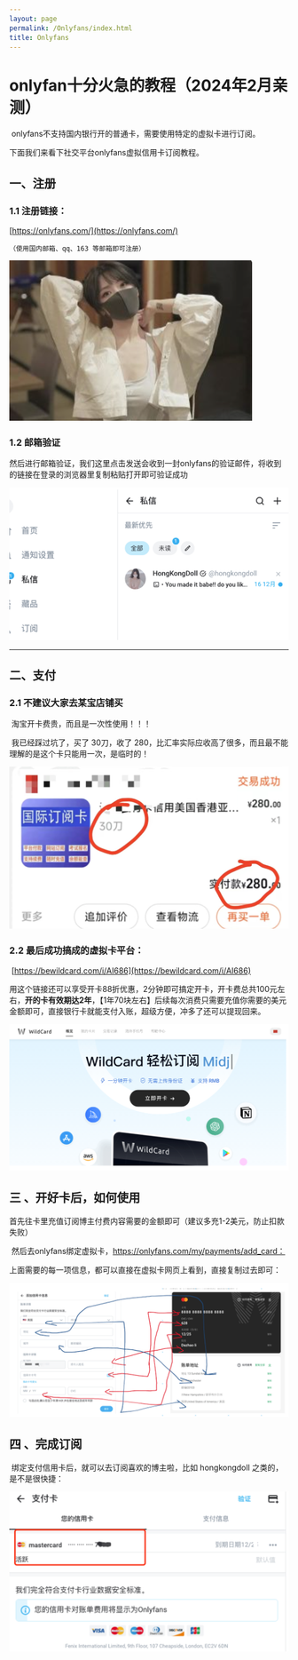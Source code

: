 ```yaml
---
layout: page
permalink: /Onlyfans/index.html
title: Onlyfans
---
```


# onlyfan十分火急的教程（2024年2月亲测）

​	onlyfans不支持国内银行开的普通卡，需要使用特定的虚拟卡进行订阅。

下面我们来看下社交平台onlyfans虚拟信用卡订阅教程。



## 一、注册

### 1.1 注册链接：

 [https://onlyfans.com/](https://onlyfans.com/)

	（使用国内邮箱、qq、163 等邮箱即可注册）

![](images/2.png)

### 1.2 邮箱验证

​	然后进行邮箱验证，我们这里点击发送会收到一封onlyfans的验证邮件，将收到的链接在登录的浏览器里复制粘贴打开即可验证成功

![](images/3.png)

---

## 二、支付

### 2.1 不建议大家去某宝店铺买

​	淘宝开卡费贵，而且是一次性使用！！！

​	我已经踩过坑了，买了 30刀，收了 280，比汇率实际应收高了很多，而且最不能理解的是这个卡只能用一次，是临时的！

![](images/5.png)

### 2.2 最后成功搞成的虚拟卡平台：

​	 [https://bewildcard.com/i/AI686](https://bewildcard.com/i/AI686)

​	用这个链接还可以享受开卡88折优惠，2分钟即可搞定开卡，开卡费总共100元左右，**开的卡有效期达2年**，【1年70块左右】后续每次消费只需要充值你需要的美元金额即可，直接银行卡就能支付入账，超级方便，冲多了还可以提现回来。

![](images/6.png)

## 三 、开好卡后，如何使用

​	首先往卡里充值订阅博主付费内容需要的金额即可（建议多充1-2美元，防止扣款失败）

​	然后去onlyfans绑定虚拟卡，https://onlyfans.com/my/payments/add_card：

上面需要的每一项信息，都可以直接在虚拟卡网页上看到，直接复制过去即可：

![](images/7.png)

## 四 、完成订阅

​	绑定支付信用卡后，就可以去订阅喜欢的博主啦，比如 hongkongdoll 之类的，是不是很快捷：

![](images/8.png)
